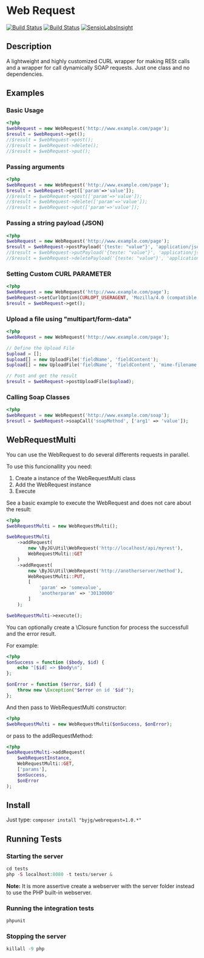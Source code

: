 # Web Request
[![Build Status](https://travis-ci.org/byjg/webrequest.svg?branch=master)](https://travis-ci.org/byjg/webrequest)
[![Build Status](https://drone.io/github.com/byjg/webrequest/status.png)](https://drone.io/github.com/byjg/webrequest/latest)
[![SensioLabsInsight](https://insight.sensiolabs.com/projects/7cfbd581-fdb6-405d-be0a-afee0f70d30c/mini.png)](https://insight.sensiolabs.com/projects/7cfbd581-fdb6-405d-be0a-afee0f70d30c)

## Description

A lightweight and highly customized CURL wrapper for making RESt calls and a wrapper for call dynamically SOAP requests.
Just one class and no dependencies. 

## Examples

### Basic Usage

```php
<?php
$webRequest = new WebRequest('http://www.example.com/page');
$result = $webRequest->get();
//$result = $webRequest->post();
//$result = $webRequest->delete();
//$result = $webRequest->put();
```

### Passing arguments

```php
<?php
$webRequest = new WebRequest('http://www.example.com/page');
$result = $webRequest->get(['param'=>'value']);
//$result = $webRequest->post(['param'=>'value']);
//$result = $webRequest->delete(['param'=>'value']);
//$result = $webRequest->put(['param'=>'value']);
```

### Passing a string payload (JSON)

```php
<?php
$webRequest = new WebRequest('http://www.example.com/page');
$result = $webRequest->postPayload('{teste: "value"}', 'application/json');
//$result = $webRequest->putPayload('{teste: "value"}', 'application/json');
//$result = $webRequest->deletePayload('{teste: "value"}', 'application/json');
```

### Setting Custom CURL PARAMETER

```php
<?php
$webRequest = new WebRequest('http://www.example.com/page');
$webRequest->setCurlOption(CURLOPT_USERAGENT, 'Mozilla/4.0 (compatible; MSIE 5.01; Windows NT 5.0)');
$result = $webRequest->get();
```

### Upload a file using "multipart/form-data"

```php
<?php
$webRequest = new WebRequest('http://www.example.com/page');

// Define the Upload File
$upload = [];
$upload[] = new UploadFile('fieldName', 'fieldContent');
$upload[] = new UploadFile('fieldName', 'fieldContent', 'mime-filename.ext');

// Post and get the result
$result = $webRequest->postUploadFile($upload);
```

### Calling Soap Classes

```php
<?php
$webRequest = new WebRequest('http://www.example.com/soap');
$resutl = $webRequest->soapCall('soapMethod', ['arg1' => 'value']);
```

## WebRequestMulti

You can use the WebRequest to do several differents requests in parallel. 

To use this funcionallity you need:

1. Create a instance of the WebRequestMulti class
2. Add the WebRequest instance
3. Execute

See a basic example to execute the WebRequest and does not care about the result:

```php
<?php
$webRequestMulti = new WebRequestMulti();

$webRequestMulti
    ->addRequest(
        new \ByJG\Util\WebRequest('http://localhost/api/myrest'),
        WebRequestMulti::GET
    )
    ->addRequest(
        new \ByJG\Util\WebRequest('http://anotherserver/method'),
        WebRequestMulti::PUT,
        [
            'param' => 'somevalue',
            'anotherparam' => '30130000'
        ]
    );

$webRequestMulti->execute();
```

You can optionally create a \Closure function for process the successfull and the error result. 

For example:

```php
<?php
$onSuccess = function ($body, $id) {
    echo "[$id] => $body\n";
};

$onError = function ($error, $id) {
    throw new \Exception("$error on id '$id'");
};
```
And then pass to WebRequestMulti constructor:

```php
<?php
$webRequestMulti = new WebRequestMulti($onSuccess, $onError);
```

or pass to the addRequestMethod:

```php
<?php
$webRequestMulti->addRequest(
    $webRequestInstance,
    WebRequestMulti::GET,
    ['params'],
    $onSuccess, 
    $onError
);
```

## Install

Just type: `composer install "byjg/webrequest=1.0.*"`

## Running Tests

### Starting the server

```php
cd tests
php -S localhost:8080 -t tests/server & 
```

**Note:** It is more assertive create a webserver with the server folder instead to use the PHP built-in webserver.

### Running the integration tests

```php
phpunit
```

### Stopping the server

```php
killall -9 php
```
